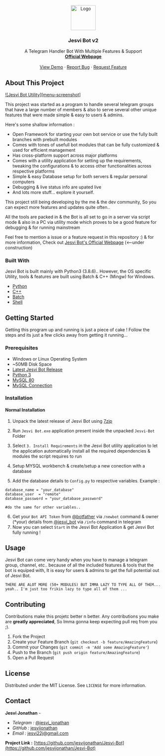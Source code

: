 <!-- PROJECT LOGO -->
<br />
<p align="center">
  <a href="https://jesvijonathan.github.io/jesvijonathan/">
    <img src="tg_bot/common/res/icon.ico" alt="Logo" width="80" height="80">
  </a>

  <h3 align="center">Jesvi Bot v2</h3>

  <p align="center">
    A Telegram Handler Bot With Multiple Features & Support
    <br />
    <a href="https://jesvijonathan.github.io/jesvijonathan/"><strong>Official Webpage</strong></a>
    <br />
    <br />
    <a href="https://github.com/jesvijonathan/Jesvi-Bot">View Demo</a>
    ·
    <a href="https://github.com/jesvijonathan/Jesvi-Bot/issues">Report Bug</a>
    ·
    <a href="https://github.com/jesvijonathan/Jesvi-Bot/issues">Request Feature</a>
  </p>
</p>



<!-- TABLE OF CONTENTS 
## Table of Contents

- [About This Project](#about-this-project)
  - [Built With](#built-with)
- [Getting Started](#getting-started)
  - [Prerequisites](#prerequisites)
  - [Installation](#installation)
    - [Normal Installation](#normal-installation)
- [Usage](#usage)
- [Contributing](#contributing)
- [License](#license)
- [Contact](#contact)



<!-- ABOUT THE PROJECT -->
## About This Project

[![Jesvi Bot Utility][menu-screenshot]](https://example.com)

This project was started as a program to handle several telegram groups that have a large number of members & also to serve several other unique features that were made simple & easy to users & admins.

Here's some shallow information :
* Open Framework for starting your own bot service or use the fully built branches with prebuilt modules
* Comes with tones of usefull bot modules that can be fully customized & used for efficient management
* Has cross-platform support across major platforms
* Comes with a utility application for setting up the requirements, tweaking the configurations & to access other functionalities across respective platforms
* Simple & easy Database setup for both servers & regular personal computers
* Debugging & live status info are upated live
* And lots more stuff... explore it yourself.

This project still being developing by the me & the dev community, So you can expect more features and updates quite often..

All the tools are packed in & the Bot is all set to go in a server via script mode & also in a PC via utility mode which proves to be a good feature for debugging & for running mainstream

Feel free to mention a issue or a feature request in this repository :)
& for more information, Check out [Jesvi Bot's Official Webpage](https://jesvijonathan.github.io/jesvijonathan/) (<--under construction)

### Built With
Jesvi Bot is built mainly with Python3 (3.8.6).. However, the OS specific Utility, tools & features are built using Batch & C++ (Mingw) for Windows.

* [Python](https://www.python.org/)
* [C++](http://www.mingw.org/)
* [Batch](https://docs.microsoft.com/en-us/windows-server/administration/windows-commands/windows-commands)
* [Shell](https://www.shellscript.sh/)


<!-- GETTING STARTED -->
## Getting Started

Getting this program up and running is just a piece of cake ! Follow the steps and its just a few clicks away from getting it running...

### Prerequisites

* Windows or Linux Operating System
* ~50MB Disk Space
* [Latest Jesvi Bot Release](https://github.com/jesvijonathan/Jesvi-Bot/releases)
* [Python 3](https://www.python.org/)
* [MySQL 80](https://www.mysql.com/)
* [MySQL Connection](https://dev.mysql.com/doc/workbench/en/wb-getting-started-tutorial-create-connection.html)

### Installation

#### Normal Installation

1. Unpack the latest release of Jesvi Bot using [7zip](www.7zip.com)

2. Run `Jesvi Bot.exe` application present inside the unpacked `Jesvi-Bot` Folder

3. Select `3. Install Requirements` in the Jesvi Bot utility application to let the application automatically install all the required dependencies & modules the script requires to run

4. Setup MYSQL workbench & create/setup a new conection with a database

5. Add the database details to `Config.py` to respective variables. Example :

```bot_username = "your_bot_username"
database_name = "your_database"
database_user  = "remote"
database_password = "your_database_password"

#do the same for other variables..
```

6. Get your `Bot API Token` from [@botfather](https://telegram.me/botfather) via `/newbot` command & owner (*your) details from [@jesvi_bot](https://telegram.me/jesvi_bot) via `/info` command in telegram
2. Now you can select `Start` in the Jesvi Bot Application & get Jesvi Bot fully running !


<!-- USAGE EXAMPLES -->
## Usage
Jesvi Bot can come very handy when you have to manage a telegram group, channel, etc.. because of all the included features & tools that the bot is equiped with, It is easy for users & admins to get the full potential out of Jesvi Bot.
```
THERE ARE ALOT MORE (50+ MODULES) BUT IMMA LAZY TO TYPE ALL OF THEM...
yeah.. I'm just too frikin lazy to type all of them ...
```
<!-- CONTRIBUTING -->
## Contributing

Contributions make this projetc better n better. Any contributions you make are **greatly appreciated**, So Imma gonna keep expecting pull req from you ;).

1. Fork the Project
2. Create your Feature Branch (`git checkout -b feature/AmazingFeature`)
3. Commit your Changes (`git commit -m 'Add some AmazingFeature'`)
4. Push to the Branch (`git push origin feature/AmazingFeature`)
5. Open a Pull Request



<!-- LICENSE -->
## License

Distributed under the MIT License. See `LICENSE` for more information.



<!-- CONTACT -->
## Contact

**Jesvi Jonathan** - 

* *Telegram :* [@jesvi_jonathan](https://twitter.com/your_username)
* *GitHub :* [jesvijonathan](https://github.com/jesvijonathan/Jesvi-Bot)
* *Email :*  jesvi22j@gmail.com

**Project Link :** [https://github.com/jesvijonathan/Jesvi-Bot](https://github.com/jesvijonathan/Jesvi-Bot)
